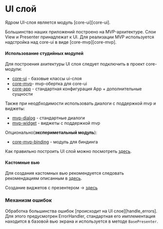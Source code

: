 # UI слой

Ядром UI-слоя является модуль [core-ui][core-ui].

Большинство наших приложений построено на MVP-архитектуре.
Слои View и Presenter принадлежат к UI. Для реализации MVP используется
надстройка над core-ui в виде [core-mvp][core-mvp].


#### Иcпользование студийных модулей
Для построения ахитектуры UI слоя следует подключить в проект core-модули:
- [core-ui](../core-ui/README.md)  - базовые классы ui-слоя
- [core-mvp](../core-mvp/README.md)- mvp-обертка для core-ui
- [core-app](../core-app/README.md) - стандартная конфигурация App + дополнительные сущности

Также при неодбходимости использовать диалоги с поддержкой mvp и виджеты:
- [mvp-dialog](../mvp-dialog/README.md) - стандартные диалоги
- [mvp-widget](../mvp-widget/README.md) - виджеты с поддержкой mvp

Опционально(**экспериметальный модуль**):
- [core-mvp-binding](../core-mvp-binding/README.md) - модуль для биндинга

Как правильно построить UI слой можно посмотреть [здесь](../core-mvp/README.md).

#### Кастомные вью

Для создания кастомных вью рекомендуется следовать рекомендациям описанным в
[здесь](https://docs.google.com/document/d/1Scu3QXgpVLNpTLOP6nwTnBNWXRQueMiHukfAip_ZLP0/edit#heading=h.ah2nz5eiite7).

Создание виджетов с презентером -> [здесь](../mvp-widget/README.md)



### Механизм ошибок

Обработка большинства ошибок [происходит на UI слое][handle_errors].
Для этого предусмотрен ErrorHandler,
стандартная его имплементация находится в базовой вью экрана и
используется в методе `BasePresenter`.

